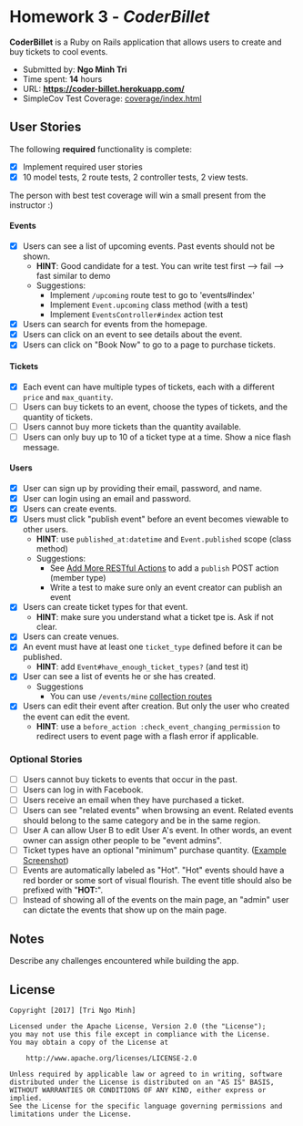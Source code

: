 # Homework 3 - *CoderBillet*

**CoderBillet** is a Ruby on Rails application that allows users to create and buy tickets to cool events.

- Submitted by: **Ngo Minh Tri**
- Time spent: **14** hours
- URL: **https://coder-billet.herokuapp.com/**
- SimpleCov Test Coverage: [coverage/index.html](coverage/index.html)

## User Stories

The following **required** functionality is complete:

* [x] Implement required user stories
* [x] 10 model tests, 2 route tests, 2 controller tests, 2 view tests.

The person with best test coverage will win a small present from the instructor :)

#### Events

* [x] Users can see a list of upcoming events. Past events should not be shown.
    * **HINT**: Good candidate for a test. You can write test first --> fail --> fast similar to demo
    * Suggestions:
        * Implement `/upcoming` route test to go to 'events#index'
        * Implement `Event.upcoming` class method (with a test)
        * Implement `EventsController#index` action test
* [x] Users can search for events from the homepage.
* [x] Users can click on an event to see details about the event.
* [x] Users can click on "Book Now" to go to a page to purchase tickets.

#### Tickets

* [x] Each event can have multiple types of tickets, each with a different `price` and `max_quantity`.
* [ ] Users can buy tickets to an event, choose the types of tickets, and the quantity of tickets.
* [ ] Users cannot buy more tickets than the quantity available.
* [ ] Users can only buy up to 10 of a ticket type at a time. Show a nice flash message.

#### Users

* [x] User can sign up by providing their email, password, and name.
* [x] User can login using an email and password.
* [x] Users can create events.
* [x] Users must click "publish event" before an event becomes viewable to other users.
    * **HINT**: use `published_at:datetime` and `Event.published` scope (class method)
    * Suggestions:
        * See [Add More RESTful Actions](http://guides.rubyonrails.org/routing.html#adding-more-restful-actions) to add a `publish` POST action (member type)
        * Write a test to make sure only an event creator can publish    an event
* [x] Users can create ticket types for that event.
    * **HINT**: make sure you understand what a ticket tpe is. Ask if not clear.
* [x] Users can create venues.
* [x] An event must have at least one `ticket_type` defined before it can be published.
    * **HINT**: add `Event#have_enough_ticket_types?` (and test it)
* [x] User can see a list of events he or she has created.
    * Suggestions
        * You can use `/events/mine` [collection routes](http://guides.rubyonrails.org/routing.html#adding-more-restful-actions)
* [x] Users can edit their event after creation. But only the user who created the event can edit the event.
    * **HINT**: use a `before_action :check_event_changing_permission` to redirect users to event page with a flash error if applicable.

### Optional Stories

* [ ] Users cannot buy tickets to events that occur in the past.
* [ ] Users can log in with Facebook.
* [ ] Users receive an email when they have purchased a ticket.
* [ ] Users can see "related events" when browsing an event. Related events should belong to the same category and be in the same region.
* [ ] User A can allow User B to edit User A's event. In other words, an event owner can assign other people to be "event admins".
* [ ] Ticket types have an optional "minimum" purchase quantity. ([Example Screenshot](http://i.imgur.com/DOYtAR0.png))
* [ ] Events are automatically labeled as "Hot". "Hot" events should have a red border or some sort of visual flourish. The event title should also be prefixed with "**HOT:**".
* [ ] Instead of showing all of the events on the main page, an "admin" user can dictate the events that show up on the main page.

## Notes

Describe any challenges encountered while building the app.

## License

    Copyright [2017] [Tri Ngo Minh]

    Licensed under the Apache License, Version 2.0 (the "License");
    you may not use this file except in compliance with the License.
    You may obtain a copy of the License at

        http://www.apache.org/licenses/LICENSE-2.0

    Unless required by applicable law or agreed to in writing, software
    distributed under the License is distributed on an "AS IS" BASIS,
    WITHOUT WARRANTIES OR CONDITIONS OF ANY KIND, either express or implied.
    See the License for the specific language governing permissions and
    limitations under the License.
